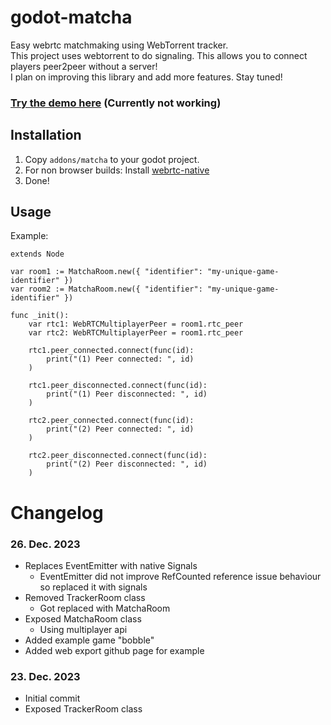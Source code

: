 # godot-matcha
Easy webrtc matchmaking using WebTorrent tracker.  
This project uses webtorrent to do signaling. This allows you to connect players peer2peer without a server!  
I plan on improving this library and add more features. Stay tuned!

### [Try the demo here](https://freehuntx.github.io/godot-matcha/) (Currently not working)

## Installation
1. Copy `addons/matcha` to your godot project.
2. For non browser builds: Install [webrtc-native](https://github.com/godotengine/webrtc-native)
3. Done!

## Usage
Example:
```
extends Node

var room1 := MatchaRoom.new({ "identifier": "my-unique-game-identifier" })
var room2 := MatchaRoom.new({ "identifier": "my-unique-game-identifier" })

func _init():
	var rtc1: WebRTCMultiplayerPeer = room1.rtc_peer
	var rtc2: WebRTCMultiplayerPeer = room1.rtc_peer

	rtc1.peer_connected.connect(func(id):
		print("(1) Peer connected: ", id)
	)

	rtc1.peer_disconnected.connect(func(id):
		print("(1) Peer disconnected: ", id)
	)

	rtc2.peer_connected.connect(func(id):
		print("(2) Peer connected: ", id)
	)

	rtc2.peer_disconnected.connect(func(id):
		print("(2) Peer disconnected: ", id)
	)
```

# Changelog
### 26. Dec. 2023
- Replaces EventEmitter with native Signals
  - EventEmitter did not improve RefCounted reference issue behaviour so replaced it with signals
- Removed TrackerRoom class
  - Got replaced with MatchaRoom
- Exposed MatchaRoom class
  - Using multiplayer api
- Added example game "bobble"
- Added web export github page for example

### 23. Dec. 2023
- Initial commit
- Exposed TrackerRoom class
